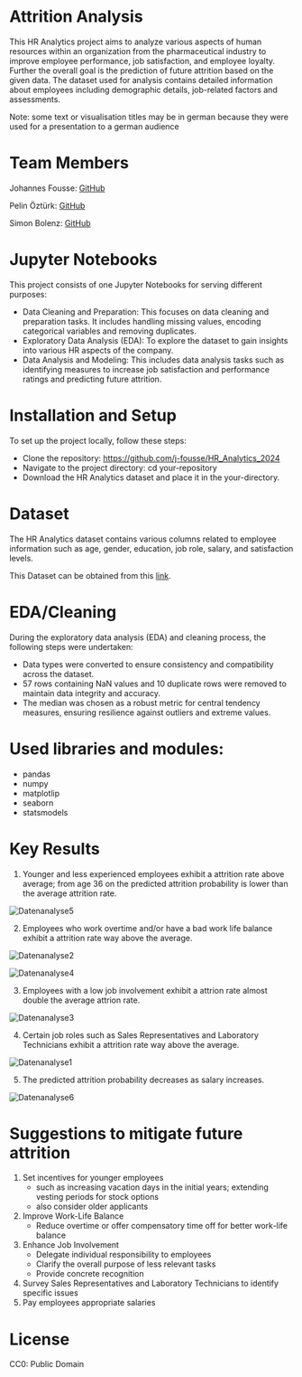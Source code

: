 # Attrition Analysis
This HR Analytics project aims to analyze various aspects of human resources within an organization from the pharmaceutical industry to improve employee performance, job satisfaction, and employee loyalty. Further the overall goal is the prediction of future attrition based on the given data. The dataset used for analysis contains detailed information about employees including demographic details, job-related factors and assessments.

Note: some text or visualisation titles may be in german because they were used for a presentation to a german audience

# Team Members
Johannes Fousse: [GitHub](https://github.com/j-fousse)

Pelin Öztürk: [GitHub](https://github.com/p-ozturk)

Simon Bolenz: [GitHub](https://github.com/SimonBalangan)

# Jupyter Notebooks
This project consists of one Jupyter Notebooks for serving different purposes:
- Data Cleaning and Preparation: This focuses on data cleaning and preparation tasks. It includes handling missing 
values, encoding categorical variables and removing duplicates.
- Exploratory Data Analysis (EDA): To explore the dataset to gain insights into various HR aspects of the company.
- Data Analysis and Modeling: This includes data analysis tasks such as identifying measures to increase job satisfaction and performance ratings and predicting future attrition.

# Installation and Setup
To set up the project locally, follow these steps:
 - Clone the repository: https://github.com/j-fousse/HR_Analytics_2024
 - Navigate to the project directory: cd your-repository
 - Download the HR Analytics dataset and place it in the your-directory.

# Dataset
The HR Analytics dataset contains various columns related to employee information such as age, gender, education, job role, salary, and satisfaction levels.

This Dataset can be obtained from this [link](https://www.kaggle.com/datasets/saadharoon27/hr-analytics-dataset?resource=download).

# EDA/Cleaning
During the exploratory data analysis (EDA) and cleaning process, the following steps were undertaken:
- Data types were converted to ensure consistency and compatibility across the dataset.
- 57 rows containing NaN values and 10 duplicate rows were removed to maintain data integrity and accuracy.
- The median was chosen as a robust metric for central tendency measures, ensuring resilience against outliers and extreme values.

# Used libraries and modules:
- pandas
- numpy
- matplotlip
- seaborn
- statsmodels

# Key Results
1. Younger and less experienced employees exhibit a attrition rate above average; from age 36 on the predicted attrition probability is lower than the average attrition rate.

![Datenanalyse5](https://github.com/j-fousse/HR_Analytics_2024/assets/162298231/e6e8e919-a475-4f83-b041-86a137b7c0b0)
   
2. Employees who work overtime and/or have a bad work life balance exhibit a attrition rate way above the average.

![Datenanalyse2](https://github.com/j-fousse/HR_Analytics_2024/assets/162298231/267d275d-4e15-483a-8d3b-a343d7ed22a8)

![Datenanalyse4](https://github.com/j-fousse/HR_Analytics_2024/assets/162298231/11d3015f-7fa3-45eb-bad1-6258c8e0a5d4)

3. Employees with a low job involvement exhibit a attrion rate almost double the average attrion rate.

![Datenanalyse3](https://github.com/j-fousse/HR_Analytics_2024/assets/162298231/51e0fa6e-3221-4106-8898-ca10b64d20e4)

4. Certain job roles such as Sales Representatives and Laboratory Technicians exhibit a attrition rate way above the average.

![Datenanalyse1](https://github.com/j-fousse/HR_Analytics_2024/assets/162298231/55ddc0fd-e37f-4b85-ab17-a204ff4526ad)

5. The predicted attrition probability decreases as salary increases. 

![Datenanalyse6](https://github.com/j-fousse/HR_Analytics_2024/assets/162298231/f7729cea-43fa-4da2-acf5-a845e8e4e8a0)

# Suggestions to mitigate future attrition
1. Set incentives for younger employees
    - such as increasing vacation days in the initial years; extending vesting periods for stock options
    - also consider older applicants
2. Improve Work-Life Balance
    - Reduce overtime or offer compensatory time off for better work-life balance  
3. Enhance Job Involvement
    - Delegate individual responsibility to employees
    - Clarify the overall purpose of less relevant tasks
    - Provide concrete recognition
4. Survey Sales Representatives and Laboratory Technicians to identify specific issues
5. Pay employees appropriate salaries

# License
CC0: Public Domain
